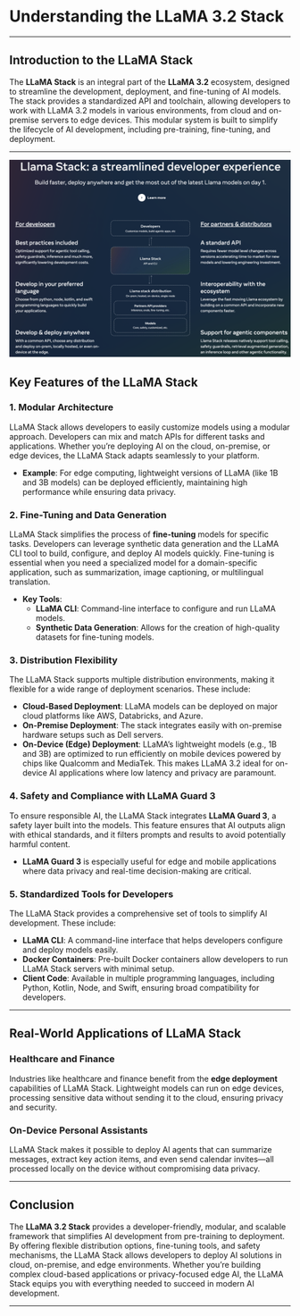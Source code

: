 # Understanding the LLaMA 3.2 Stack

---

## Introduction to the LLaMA Stack

The **LLaMA Stack** is an integral part of the **LLaMA 3.2** ecosystem, designed to streamline the development, deployment, and fine-tuning of AI models. The stack provides a standardized API and toolchain, allowing developers to work with LLaMA 3.2 models in various environments, from cloud and on-premise servers to edge devices. This modular system is built to simplify the lifecycle of AI development, including pre-training, fine-tuning, and deployment.

---

![Llama Stack](images/image-7.png)

## Key Features of the LLaMA Stack

### 1. **Modular Architecture**
LLaMA Stack allows developers to easily customize models using a modular approach. Developers can mix and match APIs for different tasks and applications. Whether you’re deploying AI on the cloud, on-premise, or edge devices, the LLaMA Stack adapts seamlessly to your platform. 

- **Example**: For edge computing, lightweight versions of LLaMA (like 1B and 3B models) can be deployed efficiently, maintaining high performance while ensuring data privacy.

### 2. **Fine-Tuning and Data Generation**
LLaMA Stack simplifies the process of **fine-tuning** models for specific tasks. Developers can leverage synthetic data generation and the LLaMA CLI tool to build, configure, and deploy AI models quickly. Fine-tuning is essential when you need a specialized model for a domain-specific application, such as summarization, image captioning, or multilingual translation.

- **Key Tools**:
  - **LLaMA CLI**: Command-line interface to configure and run LLaMA models.
  - **Synthetic Data Generation**: Allows for the creation of high-quality datasets for fine-tuning models.

### 3. **Distribution Flexibility**
The LLaMA Stack supports multiple distribution environments, making it flexible for a wide range of deployment scenarios. These include:

- **Cloud-Based Deployment**: LLaMA models can be deployed on major cloud platforms like AWS, Databricks, and Azure.
- **On-Premise Deployment**: The stack integrates easily with on-premise hardware setups such as Dell servers.
- **On-Device (Edge) Deployment**: LLaMA’s lightweight models (e.g., 1B and 3B) are optimized to run efficiently on mobile devices powered by chips like Qualcomm and MediaTek. This makes LLaMA 3.2 ideal for on-device AI applications where low latency and privacy are paramount.

### 4. **Safety and Compliance with LLaMA Guard 3**
To ensure responsible AI, the LLaMA Stack integrates **LLaMA Guard 3**, a safety layer built into the models. This feature ensures that AI outputs align with ethical standards, and it filters prompts and results to avoid potentially harmful content.

- **LLaMA Guard 3** is especially useful for edge and mobile applications where data privacy and real-time decision-making are critical. 

### 5. **Standardized Tools for Developers**
The LLaMA Stack provides a comprehensive set of tools to simplify AI development. These include:

- **LLaMA CLI**: A command-line interface that helps developers configure and deploy models easily.
- **Docker Containers**: Pre-built Docker containers allow developers to run LLaMA Stack servers with minimal setup.
- **Client Code**: Available in multiple programming languages, including Python, Kotlin, Node, and Swift, ensuring broad compatibility for developers.
  
---

## Real-World Applications of LLaMA Stack

### **Healthcare and Finance**
Industries like healthcare and finance benefit from the **edge deployment** capabilities of LLaMA Stack. Lightweight models can run on edge devices, processing sensitive data without sending it to the cloud, ensuring privacy and security.

### **On-Device Personal Assistants**
LLaMA Stack makes it possible to deploy AI agents that can summarize messages, extract key action items, and even send calendar invites—all processed locally on the device without compromising data privacy.

---

## Conclusion

The **LLaMA 3.2 Stack** provides a developer-friendly, modular, and scalable framework that simplifies AI development from pre-training to deployment. By offering flexible distribution options, fine-tuning tools, and safety mechanisms, the LLaMA Stack allows developers to deploy AI solutions in cloud, on-premise, and edge environments. Whether you’re building complex cloud-based applications or privacy-focused edge AI, the LLaMA Stack equips you with everything needed to succeed in modern AI development.

---